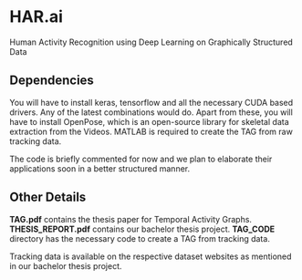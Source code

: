 # HAR.ai
Human Activity Recognition using Deep Learning on Graphically Structured Data

## Dependencies
You will have to install keras, tensorflow and all the necessary CUDA based drivers. Any of the latest combinations would do. Apart from these, you will have to install OpenPose, which is an open-source library for skeletal data extraction from the Videos. MATLAB is required to create the TAG from raw tracking data. 

The code is briefly commented for now and we plan to elaborate their applications soon in a better structured manner.

## Other Details
**TAG.pdf** contains the thesis paper for Temporal Activity Graphs.
**THESIS_REPORT.pdf** contains our bachelor thesis project.
**TAG_CODE** directory has the necessary code to create a TAG from tracking data.

Tracking data is available on the respective dataset websites as mentioned in our bachelor thesis project.
